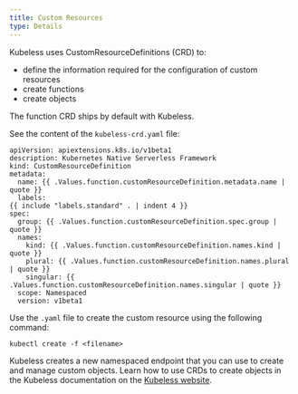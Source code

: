 ```yaml
---
title: Custom Resources
type: Details
---
```


Kubeless uses CustomResourceDefinitions (CRD) to:

* define the information required for the configuration of custom resources
* create functions
* create objects

The function CRD ships by default with Kubeless.

See the content of the `kubeless-crd.yaml` file:

````
apiVersion: apiextensions.k8s.io/v1beta1
description: Kubernetes Native Serverless Framework
kind: CustomResourceDefinition
metadata:
  name: {{ .Values.function.customResourceDefinition.metadata.name | quote }}
  labels:
{{ include "labels.standard" . | indent 4 }}
spec:
  group: {{ .Values.function.customResourceDefinition.spec.group | quote }}
  names:
    kind: {{ .Values.function.customResourceDefinition.names.kind | quote }}
    plural: {{ .Values.function.customResourceDefinition.names.plural | quote }}
    singular: {{ .Values.function.customResourceDefinition.names.singular | quote }}
  scope: Namespaced
  version: v1beta1

````

Use the `.yaml` file to create the custom resource using the following command:

```
kubectl create -f <filename>
```

Kubeless creates a new namespaced endpoint that you can use to create and manage custom objects. Learn how to use CRDs to create objects in the Kubeless documentation on the [Kubeless website](https://kubeless.io/).
